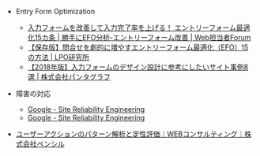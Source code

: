 
* Entry Form Optimization
    * [入力フォームを改善して入力完了率を上げる！ エントリーフォーム最適化15カ条 | 勝手にEFO分析-エントリーフォーム改善 | Web担当者Forum](https://webtan.impress.co.jp/e/2014/02/28/16995)
    * [【保存版】問合せを劇的に増やすエントリーフォーム最適化（EFO）15の方法 | LPO研究所](http://lpo.gaprise.com/blog/efo-1250/)
    * [【2018年版】入力フォームのデザイン設計に参考にしたいサイト事例8選 | 株式会社パンタグラフ](https://pantograph.co.jp/blog/ui/entryform-8example.html)


* 障害の対応
    * [Google - Site Reliability Engineering](https://landing.google.com/sre/book/chapters/postmortem-culture.html)
    * [Google - Site Reliability Engineering](https://landing.google.com/sre/book/chapters/postmortem.html)


* [ユーザーアクションのパターン解析と定性評価｜WEBコンサルティング｜株式会社ペンシル](http://www.pencil.co.jp/whitepaper/20150210_02/)
